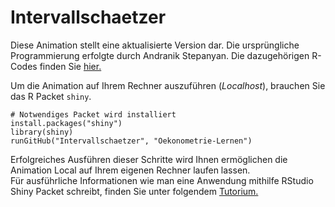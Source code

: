 Intervallschaetzer
============

Diese Animation stellt eine aktualisierte Version dar. Die ursprüngliche Programmierung erfolgte durch Andranik Stepanyan. Die dazugehörigen R-Codes finden Sie [hier.](https://github.com/andronikoss/Intervallschaetzer)

Um die Animation auf Ihrem Rechner auszuführen (_Localhost_), brauchen Sie das R Packet `shiny`. 

```
# Notwendiges Packet wird installiert
install.packages("shiny")
library(shiny)
runGitHub("Intervallschaetzer", "Oekonometrie-Lernen")
```

Erfolgreiches Ausführen dieser Schritte wird Ihnen ermöglichen die Animation Local auf Ihrem eigenen Rechner laufen lassen.   
Für ausführliche Informationen wie man eine Anwendung mithilfe RStudio Shiny Packet schreibt, finden Sie unter folgendem [Tutorium.](http://shiny.rstudio.com/tutorial/)


